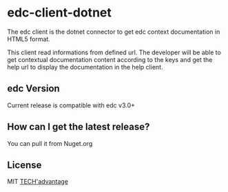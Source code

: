 # edc-client-dotnet
The edc client is the dotnet connector to get edc context documentation in HTML5 format.

This client read informations from defined url. The developer will be able to get contextual documentation content according to the keys and get the help url to display the documentation in the help client.

## edc Version

Current release is compatible with edc v3.0+

## How can I get the latest release?

You can pull it from Nuget.org


## License

MIT [TECH'advantage](mailto:contact@tech-advantage.com)
